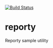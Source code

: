 [![Build Status](https://travis-ci.org/jonathan-perucca/reporty.svg?branch=master)](https://travis-ci.org/jonathan-perucca/reporty)

# reporty
Reporty sample utility


